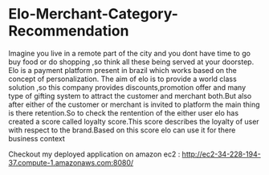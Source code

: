 # Elo-Merchant-Category-Recommendation

Imagine you live in a remote part of the city and you dont have time to go buy food or do shopping ,so think all these being served at your doorstep. Elo is a payment platform present in brazil which works based on the concept of personalization. The aim of elo is to provide a world class solution ,so this company provides discounts,promotion offer and many type of gifting system to attract the customer and merchant both.But also after either of the customer or merchant is invited to platform the main thing is there retention.So to check the rentention of the either user elo has created a score called loyalty score.This score describes the loyalty of user with respect to the brand.Based on this score elo can use it for there business context

Checkout my deployed application on amazon ec2 : 
http://ec2-34-228-194-37.compute-1.amazonaws.com:8080/
